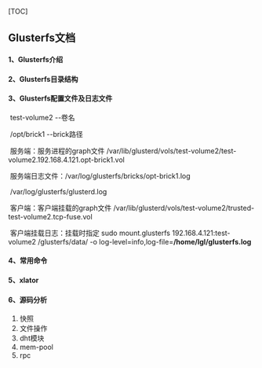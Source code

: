 

[TOC]



## Glusterfs文档

#### 1、Glusterfs介绍

#### 2、Glusterfs目录结构

#### 3、Glusterfs配置文件及日志文件

​		test-volume2  --卷名    

​		/opt/brick1 --brick路径 

​		服务端：服务进程的graph文件   /var/lib/glusterd/vols/test-volume2/test-volume2.192.168.4.121.opt-brick1.vol

​						  服务端日志文件：/var/log/glusterfs/bricks/opt-brick1.log

​															  /var/log/glusterfs/glusterd.log

​		客户端：客户端挂载的graph文件  /var/lib/glusterd/vols/test-volume2/trusted-test-volume2.tcp-fuse.vol

​						  客户端挂载日志：挂载时指定  sudo mount.glusterfs 192.168.4.121:test-volume2 /glusterfs/data/ -o log-level=info,log-file=**/home/lgl/glusterfs.log**

#### 4、常用命令

#### 5、xlator

#### 6、源码分析

1. 快照
2. 文件操作
3. dht模块
4. mem-pool
5. rpc

